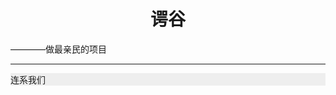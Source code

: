 <h1 style="text-align:center;">谔谷</h1>

<p>       ————做最亲民的项目</p>


--- 

<p style="background-color:#EEEEEE">连系我们</p>
